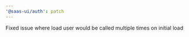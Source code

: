 ```yaml
---
'@saas-ui/auth': patch
---
```


Fixed issue where load user would be called multiple times on initial load
